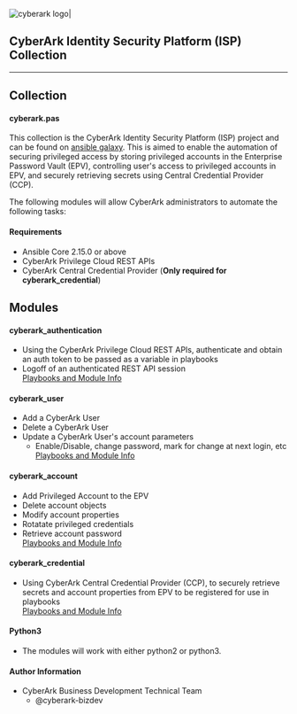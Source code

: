 <!-- please note this has to be a absolute URL since otherwise it will not show up on galaxy.ansible.com -->
![cyberark logo|](https://github.com/cyberark/ansible-isp-collection/blob/master/docs/images/full-cyberark-logo.jpg?raw=true)

## CyberArk Identity Security Platform (ISP) Collection

*************

## Collection

#### cyberark.pas

This collection is the CyberArk Identity Security Platform (ISP) project and can be found on [ansible galaxy](https://galaxy.ansible.com/cyberark/isp). This is aimed to enable the automation of securing privileged access by storing privileged accounts in the Enterprise Password Vault (EPV), controlling user's access to privileged accounts in EPV, and securely retrieving secrets using Central Credential Provider (CCP).


The following modules will allow CyberArk administrators to automate the following tasks:

#### Requirements

- Ansible Core 2.15.0 or above
- CyberArk Privilege Cloud REST APIs
- CyberArk Central Credential Provider (**Only required for cyberark_credential**)

## Modules

#### cyberark_authentication

- Using the CyberArk Privilege Cloud REST APIs, authenticate and obtain an auth token to be passed as a variable in playbooks
- Logoff of an authenticated REST API session<br>
[Playbooks and Module Info](https://github.com/cyberark/ansible-isp-collection/blob/master/docs/cyberark_authentication.md)

#### cyberark_user

- Add a CyberArk User
- Delete a CyberArk User
- Update a CyberArk User's account parameters
    - Enable/Disable, change password, mark for change at next login, etc
<br>[Playbooks and Module Info](https://github.com/cyberark/ansible-isp-collection/blob/master/docs/cyberark_user.md)<br/>

#### cyberark_account

- Add Privileged Account to the EPV
- Delete account objects
- Modify account properties
- Rotatate privileged credentials
- Retrieve account password<br>
[Playbooks and Module Info](https://github.com/cyberark/ansible-isp-collection/blob/master/docs/cyberark_account.md)

#### cyberark_credential

- Using CyberArk Central Credential Provider (CCP), to securely retrieve secrets and account properties from EPV to be registered for use in playbooks<br>
[Playbooks and Module Info](https://github.com/cyberark/ansible-isp-collection/blob/master/docs/cyberark_credential.md)


#### Python3

- The modules will work with either python2 or python3.

#### Author Information
- CyberArk Business Development Technical Team 
    - @cyberark-bizdev

